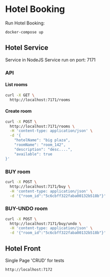 # Hotel Booking

Run Hotel Booking:
```bash
docker-compose up
```

## Hotel Service
Service in NodeJS
Service run on port: 7171

### API

#### List rooms
```bash
curl -X GET \
  http://localhost:7171/rooms
```

#### Create room
```bash
curl -X POST \
  http://localhost:7171/rooms \
  -H 'content-type: application/json' \
  -d '{
	"hotelName": "big plaza",
    "roomName": "room_142",
    "description": "desc....",
    "available": true
}'
```

### BUY room
```bash
curl -X POST \
  http://localhost:7171/buy \
  -H 'content-type: application/json' \
  -d '{"room_id":"5c6cbff322faba00132b518b"}'
```

### BUY-UNDO room
```bash
curl -X POST \
  http://localhost:7171/buy/undo \
  -H 'content-type: application/json' \
  -d '{"room_id":"5c6cbff322faba00132b518b"}'
```

## Hotel Front
Single Page 'CRUD' for tests

```
http://localhost:7172
```